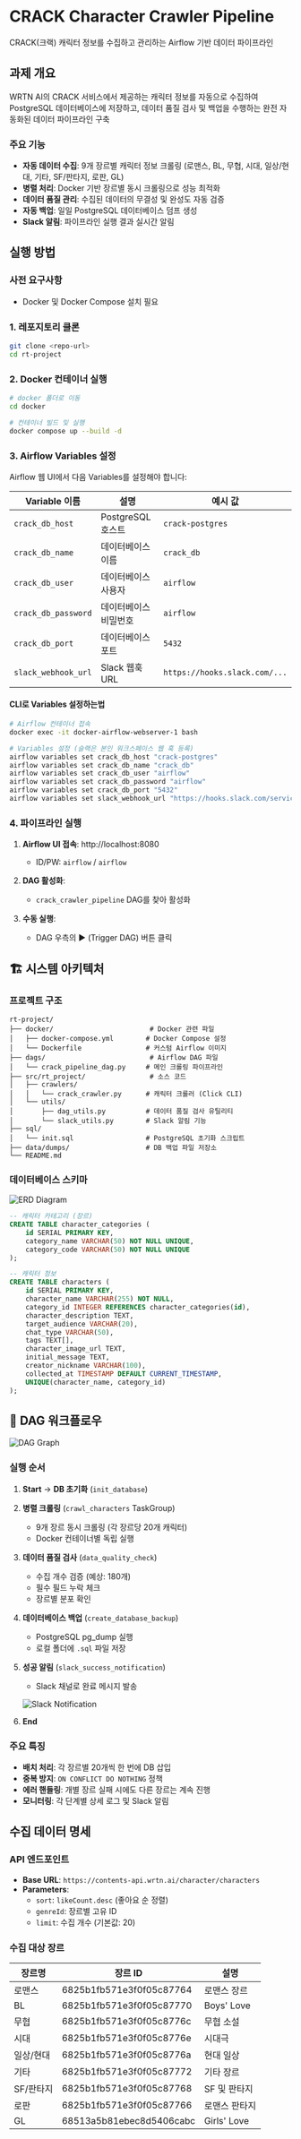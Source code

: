 # CRACK Character Crawler Pipeline

CRACK(크랙) 캐릭터 정보를 수집하고 관리하는 Airflow 기반 데이터 파이프라인

## 과제 개요

WRTN AI의 CRACK 서비스에서 제공하는 캐릭터 정보를 자동으로 수집하여 PostgreSQL 데이터베이스에 저장하고, 데이터 품질 검사 및 백업을 수행하는 완전 자동화된 데이터 파이프라인 구축

### 주요 기능
-  **자동 데이터 수집**: 9개 장르별 캐릭터 정보 크롤링 (로맨스, BL, 무협, 시대, 일상/현대, 기타, SF/판타지, 로판, GL)
-  **병렬 처리**: Docker 기반 장르별 동시 크롤링으로 성능 최적화
-  **데이터 품질 관리**: 수집된 데이터의 무결성 및 완성도 자동 검증
-  **자동 백업**: 일일 PostgreSQL 데이터베이스 덤프 생성
-  **Slack 알림**: 파이프라인 실행 결과 실시간 알림

## 실행 방법

### 사전 요구사항
- Docker 및 Docker Compose 설치 필요

### 1. 레포지토리 클론
```bash
git clone <repo-url>
cd rt-project
```

### 2. Docker 컨테이너 실행
```bash
# docker 폴더로 이동
cd docker

# 컨테이너 빌드 및 실행
docker compose up --build -d
```

### 3. Airflow Variables 설정
Airflow 웹 UI에서 다음 Variables를 설정해야 합니다:

| Variable 이름 | 설명 | 예시 값 |
|---------------|------|---------|
| `crack_db_host` | PostgreSQL 호스트 | `crack-postgres` |
| `crack_db_name` | 데이터베이스 이름 | `crack_db` |
| `crack_db_user` | 데이터베이스 사용자 | `airflow` |
| `crack_db_password` | 데이터베이스 비밀번호 | `airflow` |
| `crack_db_port` | 데이터베이스 포트 | `5432` |
| `slack_webhook_url` | Slack 웹훅 URL | `https://hooks.slack.com/...` |

#### CLI로 Variables 설정하는법
```bash
# Airflow 컨테이너 접속
docker exec -it docker-airflow-webserver-1 bash

# Variables 설정 (슬랙은 본인 워크스페이스 웹 훅 등록)
airflow variables set crack_db_host "crack-postgres"
airflow variables set crack_db_name "crack_db"
airflow variables set crack_db_user "airflow"
airflow variables set crack_db_password "airflow"
airflow variables set crack_db_port "5432"
airflow variables set slack_webhook_url "https://hooks.slack.com/services/YOUR/SLACK/WEBHOOK"
```

### 4. 파이프라인 실행
1. **Airflow UI 접속**: http://localhost:8080
   - ID/PW: `airflow` / `airflow`

2. **DAG 활성화**:
   - `crack_crawler_pipeline` DAG를 찾아 활성화

3. **수동 실행**:
   - DAG 우측의 ▶️ (Trigger DAG) 버튼 클릭

## 🏗️ 시스템 아키텍처

### 프로젝트 구조
```
rt-project/
├── docker/                        # Docker 관련 파일
│   ├── docker-compose.yml        # Docker Compose 설정
│   └── Dockerfile                # 커스텀 Airflow 이미지
├── dags/                          # Airflow DAG 파일
│   └── crack_pipeline_dag.py     # 메인 크롤링 파이프라인
├── src/rt_project/                # 소스 코드
│   ├── crawlers/
│   │   └── crack_crawler.py      # 캐릭터 크롤러 (Click CLI)
│   └── utils/
│       ├── dag_utils.py          # 데이터 품질 검사 유틸리티
│       └── slack_utils.py        # Slack 알림 기능
├── sql/
│   └── init.sql                  # PostgreSQL 초기화 스크립트
├── data/dumps/                   # DB 백업 파일 저장소
└── README.md
```

### 데이터베이스 스키마

![ERD Diagram](./erd.png)

```sql
-- 캐릭터 카테고리 (장르)
CREATE TABLE character_categories (
    id SERIAL PRIMARY KEY,
    category_name VARCHAR(50) NOT NULL UNIQUE,
    category_code VARCHAR(50) NOT NULL UNIQUE
);

-- 캐릭터 정보
CREATE TABLE characters (
    id SERIAL PRIMARY KEY,
    character_name VARCHAR(255) NOT NULL,
    category_id INTEGER REFERENCES character_categories(id),
    character_description TEXT,
    target_audience VARCHAR(20),
    chat_type VARCHAR(50),
    tags TEXT[],
    character_image_url TEXT,
    initial_message TEXT,
    creator_nickname VARCHAR(100),
    collected_at TIMESTAMP DEFAULT CURRENT_TIMESTAMP,
    UNIQUE(character_name, category_id)
);
```

## 🔄 DAG 워크플로우

![DAG Graph](./dag_graph.png)


### 실행 순서
1. **Start** → **DB 초기화** (`init_database`)
2. **병렬 크롤링** (`crawl_characters` TaskGroup)
   - 9개 장르 동시 크롤링 (각 장르당 20개 캐릭터)
   - Docker 컨테이너별 독립 실행
3. **데이터 품질 검사** (`data_quality_check`)
   - 수집 개수 검증 (예상: 180개)
   - 필수 필드 누락 체크
   - 장르별 분포 확인
4. **데이터베이스 백업** (`create_database_backup`)
   - PostgreSQL pg_dump 실행
   - 로컬 폴더에 `.sql` 파일 저장
5. **성공 알림** (`slack_success_notification`)
   - Slack 채널로 완료 메시지 발송

   ![Slack Notification](./slack_alarm.png)
   
6. **End**

### 주요 특징
- **배치 처리**: 각 장르별 20개씩 한 번에 DB 삽입
- **중복 방지**: `ON CONFLICT DO NOTHING` 정책
- **에러 핸들링**: 개별 장르 실패 시에도 다른 장르는 계속 진행
- **모니터링**: 각 단계별 상세 로그 및 Slack 알림

## 수집 데이터 명세

### API 엔드포인트
- **Base URL**: `https://contents-api.wrtn.ai/character/characters`
- **Parameters**:
  - `sort`: `likeCount.desc` (좋아요 순 정렬)
  - `genreId`: 장르별 고유 ID
  - `limit`: 수집 개수 (기본값: 20)

### 수집 대상 장르
| 장르명 | 장르 ID | 설명 |
|--------|---------|------|
| 로맨스 | 6825b1fb571e3f0f05c87764 | 로맨스 장르 |
| BL | 6825b1fb571e3f0f05c87770 | Boys' Love |
| 무협 | 6825b1fb571e3f0f05c8776c | 무협 소설 |
| 시대 | 6825b1fb571e3f0f05c8776e | 시대극 |
| 일상/현대 | 6825b1fb571e3f0f05c8776a | 현대 일상 |
| 기타 | 6825b1fb571e3f0f05c87772 | 기타 장르 |
| SF/판타지 | 6825b1fb571e3f0f05c87768 | SF 및 판타지 |
| 로판 | 6825b1fb571e3f0f05c87766 | 로맨스 판타지 |
| GL | 68513a5b81ebec8d5406cabc | Girls' Love |

